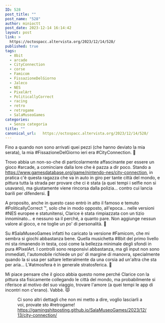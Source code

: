 ```yaml
---
ID: 528
post_title: ""
post_name: "528"
author: minioctt
post_date: 2023-12-14 16:14:42
layout: post
link: >
  https://octospacc.altervista.org/2023/12/14/528/
published: true
tags:
  - 8bit
  - arcade
  - CityConnection
  - corse
  - Famicom
  - FissazioneDelGiorno
  - Jaleco
  - NES
  - PixelArt
  - PoliticallyCorrect
  - racing
  - retro
  - retrogame
  - SalaMuseoGames
categories:
  - Senza categoria
title: ""
canonical_url:   https://octospacc.altervista.org/2023/12/14/528/
---
```

<!-- wp:paragraph {"className":"large-pixelated"} -->
<p class="large-pixelated">Fino a quando non sono arrivati quei pezzi (che hanno deviato la mia serata), la mia #FissazioneDelGiorno ieri era #CityConnection. 🚗</p>
<!-- /wp:paragraph -->

<!-- wp:paragraph -->
<p>Trovo abbia un non-so-che di particolarmente affascinante per essere un gioco #arcade, a cominciare dalla lore che è pazza a dir poco. Stando a <a href="https://www.gamesdatabase.org/game/nintendo-nes/city-connection">https://www.gamesdatabase.org/game/nintendo-nes/city-connection</a>, in pratica c'è questa ragazza che va in auto in giro per tante città del mondo, e pittura tutta la strada per provare che ci è stata (a quei tempi i selfie non si usavano), ma giustamente viene rincorsa dalla polizia... contro cui lancia barili per difendersi. 🎨</p>
<!-- /wp:paragraph -->

<!-- wp:paragraph -->
<p>A proposito, anche in questo caso entrò in atto il famoso e temuto #PoliticallyCorrect ™️, solo che in modo opposto, all'epoca... nelle versioni #NES europee e statunitensi, Clarice è stata rimpiazzata con un tizio innominato... e nessuno sa il perché, a quanto pare. Non aggiunge nessun valore al gioco, e ne toglie un po' di personalità. 👹</p>
<!-- /wp:paragraph -->

<!-- wp:paragraph -->
<p>Su #SalaMuseoGames infatti ho caricato la versione #Famicom, che mi sembra si giochi abbastanza bene. Quella musichetta #8bit del primo livello mi sta rimanendo in testa, così come la bellezza minimale degli sfondi in pura #PixelArt. I controlli sono responsivi abbastanza, ma gli input non sono immediati, l'automobile richiede un po' di margine di manovra, specialmente quando la si usa per saltare letteralmente da una corsia ad un'altra che sta per aria... L'#atmosfera è in generale stratosferica. 💫</p>
<!-- /wp:paragraph -->

<!-- wp:paragraph -->
<p>Mi piace pensare che il gioco abbia questo nome perché Clarice con la pittura sta fisicamente collegando le città del mondo, ma probabilmente si riferisce al motivo del suo viaggio, trovare l'amore (a quei tempi le app di incontri non c'erano). Vabbè. 😾</p>
<!-- /wp:paragraph -->

<!-- wp:paragraph -->
<p></p>
<!-- /wp:paragraph -->

<!-- wp:image {"id":532,"sizeSlug":"large","linkDestination":"none","className":"large-pixelated"} -->
<figure class="wp-block-image size-large large-pixelated"><img src="{{site.cdnurl}}/assets/uploads/2023/12/recording_20231214_143115.2.gif" alt="" class="wp-image-532"/><figcaption class="wp-element-caption">Ci sono altri dettagli che non mi metto a dire, voglio lasciarli a voi, provate sto #retrogame! <a href="https://gamingshitposting.github.io/SalaMuseoGames/2023/12/13/city-connection/">https://gamingshitposting.github.io/SalaMuseoGames/2023/12/13/city-connection/</a></figcaption></figure>
<!-- /wp:image -->